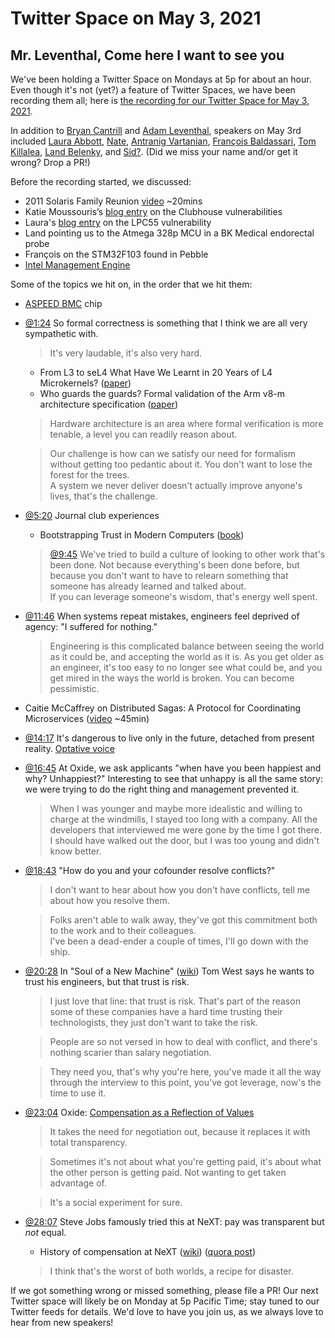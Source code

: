 # Twitter Space on May 3, 2021

## Mr. Leventhal, Come here I want to see you

We've been holding a Twitter Space on Mondays at 5p for about an hour.
Even though it's not (yet?) a feature of Twitter Spaces, we have been
recording them all; here is
[the recording for our Twitter Space for May 3, 2021](https://youtu.be/h-WSU3kiXVg).

In addition to
[Bryan Cantrill](https://twitter.com/bcantrill) and
[Adam Leventhal](https://twitter.com/ahl),
speakers on May 3rd included
[Laura Abbott](https://twitter.com/openlabbott),
[Nate](https://twitter.com/perlhack),
[Antranig Vartanian](https://twitter.com/antranigv),
[François Baldassari](https://twitter.com/baldassarifr),
[Tom Killalea](https://twitter.com/tomk_),
[Land Belenky](https://twitter.com/LBelenky),
and [Sid?]().
(Did we miss your name and/or get it wrong? Drop a PR!)

Before the recording started, we discussed:

- 2011 Solaris Family Reunion [video](https://www.youtube.com/watch?v=g0591H_kHwo) ~20mins
- Katie Moussouris’s [blog entry][km-vul] on the Clubhouse vulnerabilities
- Laura's [blog entry][lcp55] on the LPC55 vulnerability
- Land pointing us to the Atmega 328p MCU in a BK Medical endorectal probe
- François on the STM32F103 found in Pebble
- [Intel Management Engine](https://en.wikipedia.org/wiki/Intel_Management_Engine)

Some of the topics we hit on, in the order that we hit them:

- [ASPEED BMC](http://www.aspeedtech.com/server_ast1050/) chip
- [@1:24](https://youtu.be/h-WSU3kiXVg?t=84)
  So formal correctness is something that I think we are all very sympathetic with.
  > It's very laudable, it's also very hard.
  - From L3 to seL4 What Have We Learnt in 20 Years of L4 Microkernels?
    ([paper][l3-to-sel4])
  - Who guards the guards? Formal validation of the Arm v8-m architecture specification
    ([paper][who-guards])
  > Hardware architecture is an area where formal verification is more tenable,
  > a level you can readily reason about.
  
  > Our challenge is how can we satisfy our need for formalism without getting too
  > pedantic about it.
  > You don't want to lose the forest for the trees. \
  > A system we never deliver doesn't actually improve anyone's lives, that's the challenge.
- [@5:20](https://youtu.be/h-WSU3kiXVg?t=320) Journal club experiences
  - Bootstrapping Trust in Modern Computers ([book][bootstrap-trust])
  > [@9:45](https://youtu.be/h-WSU3kiXVg?t=585)
  > We've tried to build a culture of looking to other work that's been done.
  > Not because everything's been done before, but because you don't want to have to
  > relearn something that someone has already learned and talked about. \
  > If you can leverage someone's wisdom, that's energy well spent.
- [@11:46](https://youtu.be/h-WSU3kiXVg?t=706)
  When systems repeat mistakes, engineers feel deprived of agency:
  "I suffered for nothing."
  > Engineering is this complicated balance between seeing the world as it could be,
  > and accepting the world as it is.
  > As you get older as an engineer, it's too easy to no longer see what could be,
  > and you get mired in the ways the world is broken. You can become pessimistic.
- Caitie McCaffrey on Distributed Sagas: A Protocol for Coordinating Microservices
  ([video][sagas] ~45min)
- [@14:17](https://youtu.be/h-WSU3kiXVg?t=857)
  It's dangerous to live only in the future, detached from present reality.
  [Optative voice][optative]
- [@16:45](https://youtu.be/h-WSU3kiXVg?t=1005)
  At Oxide, we ask applicants "when have you been happiest and why? Unhappiest?"
  Interesting to see that unhappy is all the same story:
  we were trying to do the right thing and management prevented it.
  > When I was younger and maybe more idealistic and willing to charge at the windmills,
  > I stayed too long with a company.
  > All the developers that interviewed me were gone by the time I got there.
  > I should have walked out the door, but I was too young and didn't know better.
- [@18:43](https://youtu.be/h-WSU3kiXVg?t=1123)
  "How do you and your cofounder resolve conflicts?"
  > I don't want to hear about how you don't have conflicts, tell me about how you resolve them.
  
  > Folks aren't able to walk away, they've got
  > this commitment both to the work and to their colleagues. \
  > I've been a dead-ender a couple of times, I'll go down with the ship.
- [@20:28](https://youtu.be/h-WSU3kiXVg?t=1228)
  In "Soul of a New Machine" ([wiki](https://en.wikipedia.org/wiki/The_Soul_of_a_New_Machine))
  Tom West says he wants to trust his engineers, but that trust is risk.
  > I just love that line: that trust is risk.
  > That's part of the reason some of these companies
  > have a hard time trusting their technologists,
  > they just don't want to take the risk.

  > People are so not versed in how to deal with conflict,
  > and there's nothing scarier than salary negotiation.

  > They need you, that's why you're here, you've made it all the way through the
  > interview to this point, you've got leverage, now's the time to use it.
- [@23:04](https://youtu.be/h-WSU3kiXVg?t=1384)
  Oxide: [Compensation as a Reflection of Values][oxide-comp]
  > It takes the need for negotiation out,
  > because it replaces it with total transparency.
  
  > Sometimes it's not about what you're getting paid,
  > it's about what the other person is getting paid.
  > Not wanting to get taken advantage of.

  > It's a social experiment for sure.
- [@28:07](https://youtu.be/h-WSU3kiXVg?t=1687)
  Steve Jobs famously tried this at NeXT: pay was transparent but _not_ equal.
  - History of compensation at NeXT ([wiki][next-wiki]) ([quora post][next-quora])
  > I think that's the worst of both worlds, a recipe for disaster.

If we got something wrong or missed something, please file a PR!
Our next Twitter space will likely be on Monday at 5p Pacific Time; stay tuned
to our Twitter feeds for details.  We'd love to have you join us, as we
always love to hear from new speakers!

[km-vul]: https://www.lutasecurity.com/post/new-clubhouse-security-vulnerabilities-could-happen-to-any-growing-unicorn
[l3-to-sel4]: https://dl.acm.org/doi/10.1145/2517349.2522720
[who-guards]: https://dl.acm.org/doi/10.1145/3133912
[sagas]: https://www.youtube.com/watch?v=0UTOLRTwOX0
[bootstrap-trust]: https://www.andrew.cmu.edu/user/bparno/papers/BootstrappingTrustBook.pdf
[lcp55]: https://oxide.computer/blog/lpc55
[optative]: https://en.wikipedia.org/wiki/Optative_(Ancient_Greek)
[oxide-comp]: https://oxide.computer/blog/compensation-as-a-reflection-of-values
[next-wiki]: https://en.wikipedia.org/wiki/NeXT#Corporate_culture_and_community
[next-quora]: https://www.quora.com/How-did-Steve-Jobss-experiment-of-publicizing-all-NeXT-employees-salaries-and-having-only-two-pay-grades-fare
